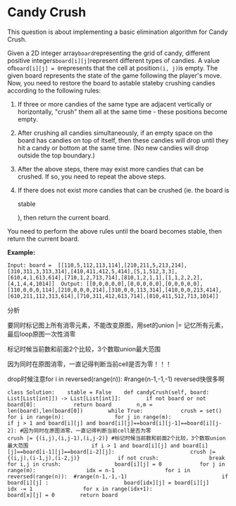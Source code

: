 # Candy Crush

This question is about implementing a basic elimination algorithm for Candy Crush.

Given a 2D integer array`board`representing the grid of candy, different positive integers`board[i][j]`represent different types of candies. A value of`board[i][j] = 0`represents that the cell at position`(i, j)`is empty. The given board represents the state of the game following the player's move. Now, you need to restore the board to astable stateby crushing candies according to the following rules:

1. If three or more candies of the same type are adjacent vertically or horizontally, "crush" them all at the same time - these positions become empty.
2. After crushing all candies simultaneously, if an empty space on the board has candies on top of itself, then these candies will drop until they hit a candy or bottom at the same time. \(No new candies will drop outside the top boundary.\)
3. After the above steps, there may exist more candies that can be crushed. If so, you need to repeat the above steps.
4. If there does not exist more candies that can be crushed \(ie. the board is

   stable

   \), then return the current board.

You need to perform the above rules until the board becomes stable, then return the current board.

**Example:**

```text
Input: board =  [[110,5,112,113,114],[210,211,5,213,214],[310,311,3,313,314],[410,411,412,5,414],[5,1,512,3,3],[610,4,1,613,614],[710,1,2,713,714],[810,1,2,1,1],[1,1,2,2,2],[4,1,4,4,1014]]  Output: [[0,0,0,0,0],[0,0,0,0,0],[0,0,0,0,0],[110,0,0,0,114],[210,0,0,0,214],[310,0,0,113,314],[410,0,0,213,414],[610,211,112,313,614],[710,311,412,613,714],[810,411,512,713,1014]]
```

分析

要同时标记图上所有消零元素，不能改变原图，用set的union \|= 记忆所有元素，最后loop原图一次性消零

标记时候当前数和前面2个比较，3个数取union最大范围

因为同时在原图消零，一直记得判断当前cell是否为零！！！

drop时候注意for i in reversed\(range\(n\)\): \#range\(n-1,-1,-1\) reversed快很多啊

```text
class Solution:    stable = False    def candyCrush(self, board: List[List[int]]) -> List[List[int]]:        if not board or not board[0]:            return board        n,m = len(board),len(board[0])        while True:            crush = set()            for i in range(n):                for j in range(m):                     if j > 1 and board[i][j] and board[i][j]==board[i][j-1]==board[i][j-2]: #因为同时在原图消零，一直记得判断当前cell是否为零                        crush |= {(i,j),(i,j-1),(i,j-2)} #标记时候当前数和前面2个比较，3个数取union最大范围                    if i > 1 and board[i][j] and board[i][j]==board[i-1][j]==board[i-2][j]:                        crush |= {(i,j),(i-1,j),(i-2,j)}            if not crush:                break            for i,j in crush:                 board[i][j] = 0            for j in range(m):                idx = n-1                for i in reversed(range(n)):  #range(n-1,-1,-1)                              if board[i][j] :                        board[idx][j] = board[i][j]                        idx -= 1                for x in range(idx+1):                    board[x][j] = 0        return board
```

